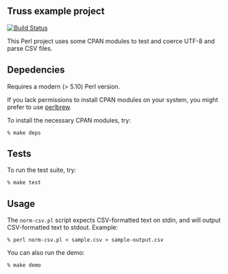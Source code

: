 Truss example project
----------------------

[![Build Status](https://travis-ci.org/karpet/truss-works-example.svg?branch=master)](https://travis-ci.org/karpet/truss-works-example)

This Perl project uses some CPAN modules to test and coerce UTF-8 and parse CSV files.

## Depedencies

Requires a modern (> 5.10) Perl version.

If you lack permissions to install CPAN modules on your system, you might prefer to use [perlbrew](https://perlbrew.pl/).

To install the necessary CPAN modules, try:

```
% make deps
```

## Tests

To run the test suite, try:

```
% make test
```

## Usage

The `norm-csv.pl` script expects CSV-formatted text on stdin, and will output
CSV-formatted text to stdout. Example:

```
% perl norm-csv.pl < sample.csv > sample-output.csv
```

You can also run the demo:

```
% make demo
```

